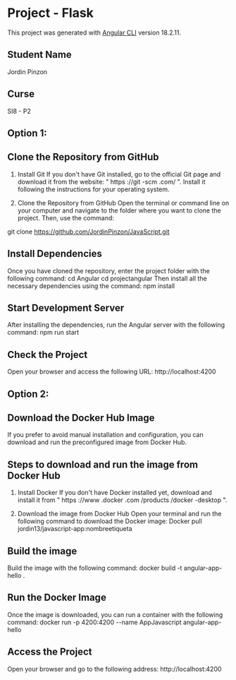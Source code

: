 # Project - Flask

This project was generated with [Angular CLI](https://github.com/angular/angular-cli) version 18.2.11.

## Student Name

Jordin Pinzon

## Curse

SI8 - P2

## Option 1: 
## Clone the Repository from GitHub
1. Install Git
If you don't have Git installed, go to the official Git page and download it from the website: " https ://git -scm .com/ ". Install it following the instructions for your operating system.

2. Clone the Repository from GitHub
Open the terminal or command line on your computer and navigate to the folder where you want to clone the project. Then, use the command:

git clone https://github.com/JordinPinzon/JavaScript.git

## Install Dependencies
Once you have cloned the repository, enter the project folder with the following command:
cd Angular
cd projectangular
Then install all the necessary dependencies using the command:
npm install
## Start Development Server
After installing the dependencies, run the Angular server with the following command:
npm run start
## Check the Project
Open your browser and access the following URL:
http://localhost:4200

## Option 2:
## Download the Docker Hub Image
If you prefer to avoid manual installation and configuration, you can download and run the preconfigured image from Docker Hub.

## Steps to download and run the image from Docker Hub
1. Install Docker
If you don't have Docker installed yet, download and install it from " https ://www .docker .com /products /docker -desktop ".

2. Download the image from Docker Hub
Open your terminal and run the following command to download the Docker image:
Docker pull jordin13/javascript-app:nombreetiqueta
## Build the image
Build the image with the following command:
docker build -t angular-app-hello .

## Run the Docker Image
Once the image is downloaded, you can run a container with the following command:
docker run -p 4200:4200 --name AppJavascript angular-app-hello

## Access the Project
Open your browser and go to the following address:
http://localhost:4200
